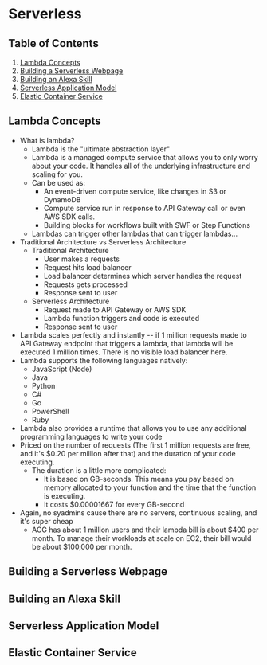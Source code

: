# Serverless

## Table of Contents
1. [Lambda Concepts](#lambda-concepts)
2. [Building a Serverless Webpage](#building-a-serverless-webpage)
3. [Building an Alexa Skill](#building-an-alexa-skill)
4. [Serverless Application Model](#serverless-application-model)
5. [Elastic Container Service](#elastic-container-service)

## Lambda Concepts
* What is lambda?
  * Lambda is the "ultimate abstraction layer"
  * Lambda is a managed compute service that allows you to only worry about your code. It handles all of the underlying infrastructure and scaling for you.
  * Can be used as:
    * An event-driven compute service, like changes in S3 or DynamoDB
    * Compute service run in response to API Gateway call or even AWS SDK calls.
    * Building blocks for workflows built with SWF or Step Functions
  * Lambdas can trigger other lambdas that can trigger lambdas...
* Traditional Architecture vs Serverless Architecture
  * Traditional Architecture
    * User makes a requests
    * Request hits load balancer
    * Load balancer determines which server handles the request
    * Requests gets processed
    * Response sent to user
  * Serverless Architecture
    * Request made to API Gateway or AWS SDK
    * Lambda function triggers and code is executed
    * Response sent to user
* Lambda scales perfectly and instantly -- if 1 million requests made to API Gateway endpoint that triggers a lambda, that lambda will be executed 1 million times. There is no visible load balancer here.
* Lambda supports the following languages natively:
  * JavaScript (Node)
  * Java
  * Python
  * C#
  * Go
  * PowerShell
  * Ruby
* Lambda also provides a runtime that allows you to use any additional programming languages to write your code
* Priced on the number of requests (The first 1 million requests are free, and it's $0.20 per million after that) and the duration of your code executing.
  * The duration is a little more complicated:
    * It is based on GB-seconds. This means you pay based on memory allocated to your function and the time that the function is executing.
    * It costs $0.00001667 for every GB-second
* Again, no syadmins cause there are no servers, continuous scaling, and it's super cheap
  * ACG has about 1 million users and their lambda bill is about $400 per month. To manage their workloads at scale on EC2, their bill would be about $100,000 per month.

## Building a Serverless Webpage

## Building an Alexa Skill

## Serverless Application Model

## Elastic Container Service